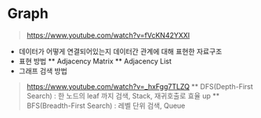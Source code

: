 # Graph
> https://www.youtube.com/watch?v=fVcKN42YXXI
* 데이터가 어떻게 연결되어있는지 데이터간 관계에 대해 표현한 자료구조
* 표현 방법
** Adjacency Matrix
** Adjacency List
* 그래프 검색 방법   
> https://www.youtube.com/watch?v=_hxFgg7TLZQ
** DFS(Depth-First Search) : 한 노드의 leaf 까지 검색, Stack, 재귀호출로 효율 up
** BFS(Breadth-First Search) : 레벨 단위 검색, Queue